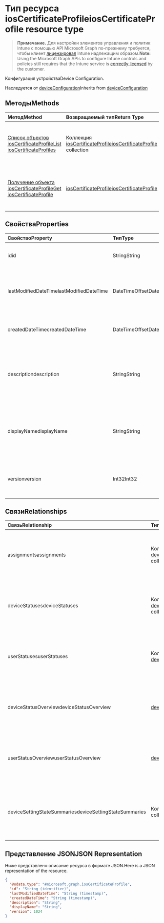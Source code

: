 # <a name="ioscertificateprofile-resource-type"></a><span data-ttu-id="1b3c1-101">Тип ресурса iosCertificateProfile</span><span class="sxs-lookup"><span data-stu-id="1b3c1-101">iosCertificateProfile resource type</span></span>

> <span data-ttu-id="1b3c1-102">**Примечание.** Для настройки элементов управления и политик Intune с помощью API Microsoft Graph по-прежнему требуется, чтобы клиент [лицензировал](https://go.microsoft.com/fwlink/?linkid=839381) Intune надлежащим образом.</span><span class="sxs-lookup"><span data-stu-id="1b3c1-102">**Note:** Using the Microsoft Graph APIs to configure Intune controls and policies still requires that the Intune service is [correctly licensed](https://go.microsoft.com/fwlink/?linkid=839381) by the customer.</span></span>

<span data-ttu-id="1b3c1-103">Конфигурация устройства</span><span class="sxs-lookup"><span data-stu-id="1b3c1-103">Device Configuration.</span></span>

<span data-ttu-id="1b3c1-104">Наследуется от [deviceConfiguration](../resources/intune_deviceconfig_deviceconfiguration.md)</span><span class="sxs-lookup"><span data-stu-id="1b3c1-104">Inherits from [deviceConfiguration](../resources/intune_deviceconfig_deviceconfiguration.md)</span></span>

## <a name="methods"></a><span data-ttu-id="1b3c1-105">Методы</span><span class="sxs-lookup"><span data-stu-id="1b3c1-105">Methods</span></span>
|<span data-ttu-id="1b3c1-106">Метод</span><span class="sxs-lookup"><span data-stu-id="1b3c1-106">Method</span></span>|<span data-ttu-id="1b3c1-107">Возвращаемый тип</span><span class="sxs-lookup"><span data-stu-id="1b3c1-107">Return Type</span></span>|<span data-ttu-id="1b3c1-108">Описание</span><span class="sxs-lookup"><span data-stu-id="1b3c1-108">Description</span></span>|
|:---|:---|:---|
|[<span data-ttu-id="1b3c1-109">Список объектов iosCertificateProfile</span><span class="sxs-lookup"><span data-stu-id="1b3c1-109">List iosCertificateProfiles</span></span>](../api/intune_deviceconfig_ioscertificateprofile_list.md)|<span data-ttu-id="1b3c1-110">Коллекция [iosCertificateProfile](../resources/intune_deviceconfig_ioscertificateprofile.md)</span><span class="sxs-lookup"><span data-stu-id="1b3c1-110">[iosCertificateProfile](../resources/intune_deviceconfig_ioscertificateprofile.md) collection</span></span>|<span data-ttu-id="1b3c1-111">Список свойств и связей объектов [iosCertificateProfile](../resources/intune_deviceconfig_ioscertificateprofile.md).</span><span class="sxs-lookup"><span data-stu-id="1b3c1-111">List properties and relationships of the [iosCertificateProfile](../resources/intune_deviceconfig_ioscertificateprofile.md) objects.</span></span>|
|[<span data-ttu-id="1b3c1-112">Получение объекта iosCertificateProfile</span><span class="sxs-lookup"><span data-stu-id="1b3c1-112">Get iosCertificateProfile</span></span>](../api/intune_deviceconfig_ioscertificateprofile_get.md)|[<span data-ttu-id="1b3c1-113">iosCertificateProfile</span><span class="sxs-lookup"><span data-stu-id="1b3c1-113">iosCertificateProfile</span></span>](../resources/intune_deviceconfig_ioscertificateprofile.md)|<span data-ttu-id="1b3c1-114">Чтение свойств и связей объекта [iosCertificateProfile](../resources/intune_deviceconfig_ioscertificateprofile.md).</span><span class="sxs-lookup"><span data-stu-id="1b3c1-114">Read properties and relationships of the [iosCertificateProfile](../resources/intune_deviceconfig_ioscertificateprofile.md) object.</span></span>|

## <a name="properties"></a><span data-ttu-id="1b3c1-115">Свойства</span><span class="sxs-lookup"><span data-stu-id="1b3c1-115">Properties</span></span>
|<span data-ttu-id="1b3c1-116">Свойство</span><span class="sxs-lookup"><span data-stu-id="1b3c1-116">Property</span></span>|<span data-ttu-id="1b3c1-117">Тип</span><span class="sxs-lookup"><span data-stu-id="1b3c1-117">Type</span></span>|<span data-ttu-id="1b3c1-118">Описание</span><span class="sxs-lookup"><span data-stu-id="1b3c1-118">Description</span></span>|
|:---|:---|:---|
|<span data-ttu-id="1b3c1-119">id</span><span class="sxs-lookup"><span data-stu-id="1b3c1-119">id</span></span>|<span data-ttu-id="1b3c1-120">String</span><span class="sxs-lookup"><span data-stu-id="1b3c1-120">String</span></span>|<span data-ttu-id="1b3c1-121">Ключ объекта.</span><span class="sxs-lookup"><span data-stu-id="1b3c1-121">Key of the entity.</span></span> <span data-ttu-id="1b3c1-122">Наследуется от [deviceConfiguration](../resources/intune_deviceconfig_deviceconfiguration.md).</span><span class="sxs-lookup"><span data-stu-id="1b3c1-122">Inherited from [deviceConfiguration](../resources/intune_deviceconfig_deviceconfiguration.md)</span></span>|
|<span data-ttu-id="1b3c1-123">lastModifiedDateTime</span><span class="sxs-lookup"><span data-stu-id="1b3c1-123">lastModifiedDateTime</span></span>|<span data-ttu-id="1b3c1-124">DateTimeOffset</span><span class="sxs-lookup"><span data-stu-id="1b3c1-124">DateTimeOffset</span></span>|<span data-ttu-id="1b3c1-125">Дата и время последнего изменения объекта.</span><span class="sxs-lookup"><span data-stu-id="1b3c1-125">DateTime the object was last modified.</span></span> <span data-ttu-id="1b3c1-126">Наследуется от [deviceConfiguration](../resources/intune_deviceconfig_deviceconfiguration.md).</span><span class="sxs-lookup"><span data-stu-id="1b3c1-126">Inherited from [deviceConfiguration](../resources/intune_deviceconfig_deviceconfiguration.md)</span></span>|
|<span data-ttu-id="1b3c1-127">createdDateTime</span><span class="sxs-lookup"><span data-stu-id="1b3c1-127">createdDateTime</span></span>|<span data-ttu-id="1b3c1-128">DateTimeOffset</span><span class="sxs-lookup"><span data-stu-id="1b3c1-128">DateTimeOffset</span></span>|<span data-ttu-id="1b3c1-129">Дата и время создания объекта.</span><span class="sxs-lookup"><span data-stu-id="1b3c1-129">DateTime the object was created.</span></span> <span data-ttu-id="1b3c1-130">Наследуется от [deviceConfiguration](../resources/intune_deviceconfig_deviceconfiguration.md).</span><span class="sxs-lookup"><span data-stu-id="1b3c1-130">Inherited from [deviceConfiguration](../resources/intune_deviceconfig_deviceconfiguration.md)</span></span>|
|<span data-ttu-id="1b3c1-131">description</span><span class="sxs-lookup"><span data-stu-id="1b3c1-131">description</span></span>|<span data-ttu-id="1b3c1-132">String</span><span class="sxs-lookup"><span data-stu-id="1b3c1-132">String</span></span>|<span data-ttu-id="1b3c1-133">Указанное администратором описание конфигурации устройства.</span><span class="sxs-lookup"><span data-stu-id="1b3c1-133">Admin provided description of the Device Configuration.</span></span> <span data-ttu-id="1b3c1-134">Наследуется от [deviceConfiguration](../resources/intune_deviceconfig_deviceconfiguration.md).</span><span class="sxs-lookup"><span data-stu-id="1b3c1-134">Inherited from [deviceConfiguration](../resources/intune_deviceconfig_deviceconfiguration.md)</span></span>|
|<span data-ttu-id="1b3c1-135">displayName</span><span class="sxs-lookup"><span data-stu-id="1b3c1-135">displayName</span></span>|<span data-ttu-id="1b3c1-136">String</span><span class="sxs-lookup"><span data-stu-id="1b3c1-136">String</span></span>|<span data-ttu-id="1b3c1-137">Указанное администратором имя конфигурации устройства.</span><span class="sxs-lookup"><span data-stu-id="1b3c1-137">Admin provided name of the device configuration.</span></span> <span data-ttu-id="1b3c1-138">Наследуется от [deviceConfiguration](../resources/intune_deviceconfig_deviceconfiguration.md).</span><span class="sxs-lookup"><span data-stu-id="1b3c1-138">Inherited from [deviceConfiguration](../resources/intune_deviceconfig_deviceconfiguration.md)</span></span>|
|<span data-ttu-id="1b3c1-139">version</span><span class="sxs-lookup"><span data-stu-id="1b3c1-139">version</span></span>|<span data-ttu-id="1b3c1-140">Int32</span><span class="sxs-lookup"><span data-stu-id="1b3c1-140">Int32</span></span>|<span data-ttu-id="1b3c1-141">Версия конфигурации устройства.</span><span class="sxs-lookup"><span data-stu-id="1b3c1-141">Version of the device configuration.</span></span> <span data-ttu-id="1b3c1-142">Наследуется от [deviceConfiguration](../resources/intune_deviceconfig_deviceconfiguration.md)</span><span class="sxs-lookup"><span data-stu-id="1b3c1-142">Inherited from [deviceConfiguration](../resources/intune_deviceconfig_deviceconfiguration.md)</span></span>|

## <a name="relationships"></a><span data-ttu-id="1b3c1-143">Связи</span><span class="sxs-lookup"><span data-stu-id="1b3c1-143">Relationships</span></span>
|<span data-ttu-id="1b3c1-144">Связь</span><span class="sxs-lookup"><span data-stu-id="1b3c1-144">Relationship</span></span>|<span data-ttu-id="1b3c1-145">Тип</span><span class="sxs-lookup"><span data-stu-id="1b3c1-145">Type</span></span>|<span data-ttu-id="1b3c1-146">Описание</span><span class="sxs-lookup"><span data-stu-id="1b3c1-146">Description</span></span>|
|:---|:---|:---|
|<span data-ttu-id="1b3c1-147">assignments</span><span class="sxs-lookup"><span data-stu-id="1b3c1-147">assignments</span></span>|<span data-ttu-id="1b3c1-148">Коллекция [deviceConfigurationAssignment](../resources/intune_deviceconfig_deviceconfigurationassignment.md)</span><span class="sxs-lookup"><span data-stu-id="1b3c1-148">[deviceConfigurationAssignment](../resources/intune_deviceconfig_deviceconfigurationassignment.md) collection</span></span>|<span data-ttu-id="1b3c1-149">Список назначений для профиля конфигурации устройства.</span><span class="sxs-lookup"><span data-stu-id="1b3c1-149">The list of assignments for the device configuration profile.</span></span> <span data-ttu-id="1b3c1-150">Наследуется от [deviceConfiguration](../resources/intune_deviceconfig_deviceconfiguration.md).</span><span class="sxs-lookup"><span data-stu-id="1b3c1-150">Inherited from [deviceConfiguration](../resources/intune_deviceconfig_deviceconfiguration.md)</span></span>|
|<span data-ttu-id="1b3c1-151">deviceStatuses</span><span class="sxs-lookup"><span data-stu-id="1b3c1-151">deviceStatuses</span></span>|<span data-ttu-id="1b3c1-152">Коллекция [deviceConfigurationDeviceStatus](../resources/intune_deviceconfig_deviceconfigurationdevicestatus.md)</span><span class="sxs-lookup"><span data-stu-id="1b3c1-152">[deviceConfigurationDeviceStatus](../resources/intune_deviceconfig_deviceconfigurationdevicestatus.md) collection</span></span>|<span data-ttu-id="1b3c1-153">Состояние установки конфигурации для каждого устройства.</span><span class="sxs-lookup"><span data-stu-id="1b3c1-153">Device configuration installation status by device.</span></span> <span data-ttu-id="1b3c1-154">Наследуется от [deviceConfiguration](../resources/intune_deviceconfig_deviceconfiguration.md).</span><span class="sxs-lookup"><span data-stu-id="1b3c1-154">Inherited from [deviceConfiguration](../resources/intune_deviceconfig_deviceconfiguration.md)</span></span>|
|<span data-ttu-id="1b3c1-155">userStatuses</span><span class="sxs-lookup"><span data-stu-id="1b3c1-155">userStatuses</span></span>|<span data-ttu-id="1b3c1-156">Коллекция [deviceConfigurationUserStatus](../resources/intune_deviceconfig_deviceconfigurationuserstatus.md)</span><span class="sxs-lookup"><span data-stu-id="1b3c1-156">[deviceConfigurationUserStatus](../resources/intune_deviceconfig_deviceconfigurationuserstatus.md) collection</span></span>|<span data-ttu-id="1b3c1-157">Состояние установки конфигурации устройства пользователем.</span><span class="sxs-lookup"><span data-stu-id="1b3c1-157">Device configuration installation status by user.</span></span> <span data-ttu-id="1b3c1-158">Наследуется от [deviceConfiguration](../resources/intune_deviceconfig_deviceconfiguration.md).</span><span class="sxs-lookup"><span data-stu-id="1b3c1-158">Inherited from [deviceConfiguration](../resources/intune_deviceconfig_deviceconfiguration.md)</span></span>|
|<span data-ttu-id="1b3c1-159">deviceStatusOverview</span><span class="sxs-lookup"><span data-stu-id="1b3c1-159">deviceStatusOverview</span></span>|[<span data-ttu-id="1b3c1-160">deviceConfigurationDeviceOverview</span><span class="sxs-lookup"><span data-stu-id="1b3c1-160">deviceConfigurationDeviceOverview</span></span>](../resources/intune_deviceconfig_deviceconfigurationdeviceoverview.md)|<span data-ttu-id="1b3c1-161">Обзор состояния конфигурации по устройствам. Наследуется от [deviceConfiguration](../resources/intune_deviceconfig_deviceconfiguration.md)</span><span class="sxs-lookup"><span data-stu-id="1b3c1-161">Device Configuration devices status overview Inherited from [deviceConfiguration](../resources/intune_deviceconfig_deviceconfiguration.md)</span></span>|
|<span data-ttu-id="1b3c1-162">userStatusOverview</span><span class="sxs-lookup"><span data-stu-id="1b3c1-162">userStatusOverview</span></span>|[<span data-ttu-id="1b3c1-163">deviceConfigurationUserOverview</span><span class="sxs-lookup"><span data-stu-id="1b3c1-163">deviceConfigurationUserOverview</span></span>](../resources/intune_deviceconfig_deviceconfigurationuseroverview.md)|<span data-ttu-id="1b3c1-164">Обзор состояния конфигурации устройств по пользователям. Наследуется от [deviceConfiguration](../resources/intune_deviceconfig_deviceconfiguration.md)</span><span class="sxs-lookup"><span data-stu-id="1b3c1-164">Device Configuration users status overview Inherited from [deviceConfiguration](../resources/intune_deviceconfig_deviceconfiguration.md)</span></span>|
|<span data-ttu-id="1b3c1-165">deviceSettingStateSummaries</span><span class="sxs-lookup"><span data-stu-id="1b3c1-165">deviceSettingStateSummaries</span></span>|<span data-ttu-id="1b3c1-166">Коллекция [settingStateDeviceSummary](../resources/intune_deviceconfig_settingstatedevicesummary.md)</span><span class="sxs-lookup"><span data-stu-id="1b3c1-166">[settingStateDeviceSummary](../resources/intune_deviceconfig_settingstatedevicesummary.md) collection</span></span>|<span data-ttu-id="1b3c1-167">Обзор состояния параметров конфигурации устройств по пользователям. Наследуется от [deviceConfiguration](../resources/intune_deviceconfig_deviceconfiguration.md)</span><span class="sxs-lookup"><span data-stu-id="1b3c1-167">Device Configuration Setting State Device Summary Inherited from [deviceConfiguration](../resources/intune_deviceconfig_deviceconfiguration.md)</span></span>|

## <a name="json-representation"></a><span data-ttu-id="1b3c1-168">Представление JSON</span><span class="sxs-lookup"><span data-stu-id="1b3c1-168">JSON Representation</span></span>
<span data-ttu-id="1b3c1-169">Ниже представлено описание ресурса в формате JSON.</span><span class="sxs-lookup"><span data-stu-id="1b3c1-169">Here is a JSON representation of the resource.</span></span>
<!-- {
  "blockType": "resource",
  "keyProperty": "id",
  "@odata.type": "microsoft.graph.iosCertificateProfile"
}
-->
``` json
{
  "@odata.type": "#microsoft.graph.iosCertificateProfile",
  "id": "String (identifier)",
  "lastModifiedDateTime": "String (timestamp)",
  "createdDateTime": "String (timestamp)",
  "description": "String",
  "displayName": "String",
  "version": 1024
}
```



